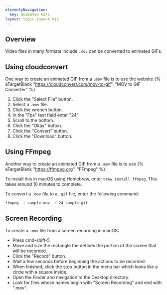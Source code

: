 ```yaml
---
eleventyNavigation:
  key: Animated GIFs
layout: topic-layout.njk
---
```


## Overview

Video files in many formats include `.mov` can be converted to animated GIFs.

## Using cloudconvert

One way to create an animated GIF from a `.mov` file is to use the website
{% aTargetBlank "https://cloudconvert.com/mov-to-gif",
"MOV to GIF Converter" %}.

1. Click the "Select File" button.
1. Select a `.mov` file.
1. Click the wrench button.
1. In the "Fps" text field enter "24".
1. Scroll to the bottom.
1. Click the "Okay" button.
1. Click the "Convert" button.
1. Click the "Download" button.

## Using FFmpeg

Another way to create an animated GIF from a `.mov` file is to use
{% aTargetBlank "https://ffmpeg.org", "FFmpeg" %}.

To install this in macOS using Homebrew, enter `brew install ffmpeg`.
This takes around 10 minutes to complete.

To convert a `.mov` file to a `.gif` file, enter the following command:

```bash
ffmpeg -i sample.mov -r 24 sample.gif
```

## Screen Recording

To create a `.mov` file from a screen recording in macOS:

- Press cmd-shift-5
- Move and size the rectangle the defines the
  portion of the screen that will be recorded.
- Click the "Record" button.
- Wait a few seconds before beginning the actions to be recorded.
- When finished, click the stop button in the menu bar
  which looks like a circle with a square inside.
- Open the Finder and navigation to the Desktop directory.
- Look for files whose names begin with "Screen Recording" and end with ".mov".
